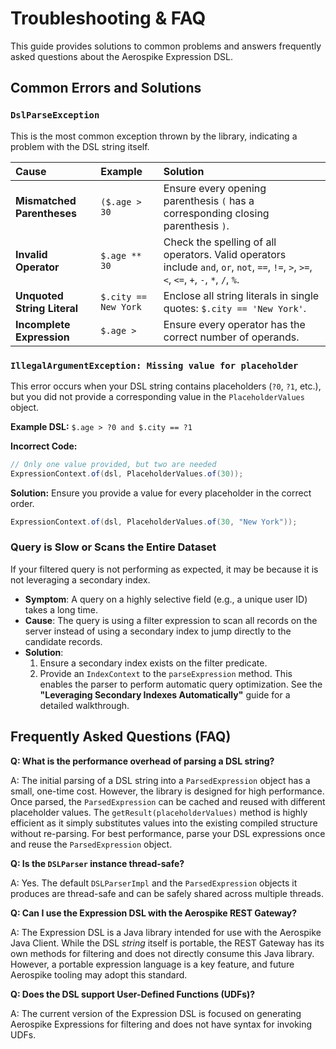 # Troubleshooting & FAQ

This guide provides solutions to common problems and answers frequently asked questions about the Aerospike Expression DSL.

## Common Errors and Solutions

### `DslParseException`

This is the most common exception thrown by the library, indicating a problem with the DSL string itself.

| Cause | Example | Solution |
| :--- | :--- | :--- |
| **Mismatched Parentheses** | `($.age > 30` | Ensure every opening parenthesis `(` has a corresponding closing parenthesis `)`. |
| **Invalid Operator** | `$.age ** 30` | Check the spelling of all operators. Valid operators include `and`, `or`, `not`, `==`, `!=`, `>`, `>=`, `<`, `<=`, `+`, `-`, `*`, `/`, `%`. |
| **Unquoted String Literal** | `$.city == New York` | Enclose all string literals in single quotes: `$.city == 'New York'`. |
| **Incomplete Expression** | `$.age >` | Ensure every operator has the correct number of operands. |

### `IllegalArgumentException: Missing value for placeholder`

This error occurs when your DSL string contains placeholders (`?0`, `?1`, etc.), but you did not provide a corresponding value in the `PlaceholderValues` object.

**Example DSL:** `$.age > ?0 and $.city == ?1`

**Incorrect Code:**
```java
// Only one value provided, but two are needed
ExpressionContext.of(dsl, PlaceholderValues.of(30)); 
```

**Solution:** Ensure you provide a value for every placeholder in the correct order.

```java
ExpressionContext.of(dsl, PlaceholderValues.of(30, "New York"));
```

### Query is Slow or Scans the Entire Dataset

If your filtered query is not performing as expected, it may be because it is not leveraging a secondary index.

*   **Symptom**: A query on a highly selective field (e.g., a unique user ID) takes a long time.
*   **Cause**: The query is using a filter expression to scan all records on the server instead of using a secondary index to jump directly to the candidate records.
*   **Solution**:
    1.  Ensure a secondary index exists on the filter predicate.
    2.  Provide an `IndexContext` to the `parseExpression` method. This enables the parser to perform automatic query optimization. See the **"Leveraging Secondary Indexes Automatically"** guide for a detailed walkthrough.

## Frequently Asked Questions (FAQ)

**Q: What is the performance overhead of parsing a DSL string?**

A: The initial parsing of a DSL string into a `ParsedExpression` object has a small, one-time cost. However, the library is designed for high performance. Once parsed, the `ParsedExpression` can be cached and reused with different placeholder values. The `getResult(placeholderValues)` method is highly efficient as it simply substitutes values into the existing compiled structure without re-parsing. For best performance, parse your DSL expressions once and reuse the `ParsedExpression` object.

**Q: Is the `DSLParser` instance thread-safe?**

A: Yes. The default `DSLParserImpl` and the `ParsedExpression` objects it produces are thread-safe and can be safely shared across multiple threads.

**Q: Can I use the Expression DSL with the Aerospike REST Gateway?**

A: The Expression DSL is a Java library intended for use with the Aerospike Java Client. While the DSL *string* itself is portable, the REST Gateway has its own methods for filtering and does not directly consume this Java library. However, a portable expression language is a key feature, and future Aerospike tooling may adopt this standard.

**Q: Does the DSL support User-Defined Functions (UDFs)?**

A: The current version of the Expression DSL is focused on generating Aerospike Expressions for filtering and does not have syntax for invoking UDFs.
